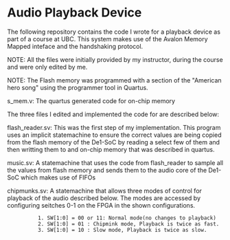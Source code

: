 # Audio Playback Device
The following repository contains the code I wrote for a playback device as part of a course at UBC. This system makes use of the Avalon Memory Mapped inteface and the handshaking protocol.

NOTE: All the files were initially provided by my instructor, during the course and were only edited by me.

NOTE: The Flash memory was programmed with a section of the "American hero song" using the programmer tool in Quartus.

s_mem.v: The quartus generated code for on-chip memory

The three files I edited and implemented the code for are described below:

flash_reader.sv: This was the first step of my implementation. This program uses an implicit statemachine to ensure the correct values are being copied from the flash memory of the De1-SoC by reading a select few of them and then writting them to and on-chip memory that was described in quartus.

music.sv: A statemachine that uses the code from flash_reader to sample all the values from flash memory and sends them to the audio core of the De1-SoC which makes use of FIFOs

chipmunks.sv: A statemachine that allows three modes of control for playback of the audio described below. The modes are accessed by configuring seitches 0-1 on the FPGA in the shown configurations.
               
              1. SW[1:0] = 00 or 11: Normal mode(no changes to playback)
              2. SW[1:0] = 01 : Chipmink mode, Playback is twice as fast.
              3. SW[1:0] = 10 : Slow mode, Playback is twice as slow.
              
 
